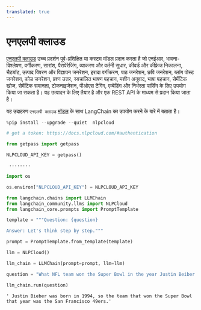 ```yaml
---
translated: true
---
```


# एनएलपी क्लाउड

[एनएलपी क्लाउड](https://nlpcloud.io) उच्च प्रदर्शन पूर्व-प्रशिक्षित या कस्टम मॉडल प्रदान करता है जो एनईआर, भावना-विश्लेषण, वर्गीकरण, सारांश, पैरापेरेजिंग, व्याकरण और वर्तनी सुधार, कीवर्ड और कीफ्रेज निकालना, चैटबॉट, उत्पाद विवरण और विज्ञापन जनरेशन, इरादा वर्गीकरण, पाठ जनरेशन, छवि जनरेशन, ब्लॉग पोस्ट जनरेशन, कोड जनरेशन, प्रश्न उत्तर, स्वचालित भाषण पहचान, मशीन अनुवाद, भाषा पहचान, सेमेंटिक खोज, सेमेंटिक समानता, टोकनाइजेशन, पीओएस टैगिंग, एम्बेडिंग और निर्भरता पार्सिंग के लिए उपयोग किया जा सकता है। यह उत्पादन के लिए तैयार है और एक REST API के माध्यम से प्रदान किया जाता है।

यह उदाहरण `एनएलपी क्लाउड` [मॉडल](https://docs.nlpcloud.com/#models) के साथ LangChain का उपयोग करने के बारे में बताता है।

```python
%pip install --upgrade --quiet  nlpcloud
```

```python
# get a token: https://docs.nlpcloud.com/#authentication

from getpass import getpass

NLPCLOUD_API_KEY = getpass()
```

```output
 ········
```

```python
import os

os.environ["NLPCLOUD_API_KEY"] = NLPCLOUD_API_KEY
```

```python
from langchain.chains import LLMChain
from langchain_community.llms import NLPCloud
from langchain_core.prompts import PromptTemplate
```

```python
template = """Question: {question}

Answer: Let's think step by step."""

prompt = PromptTemplate.from_template(template)
```

```python
llm = NLPCloud()
```

```python
llm_chain = LLMChain(prompt=prompt, llm=llm)
```

```python
question = "What NFL team won the Super Bowl in the year Justin Beiber was born?"

llm_chain.run(question)
```

```output
' Justin Bieber was born in 1994, so the team that won the Super Bowl that year was the San Francisco 49ers.'
```
